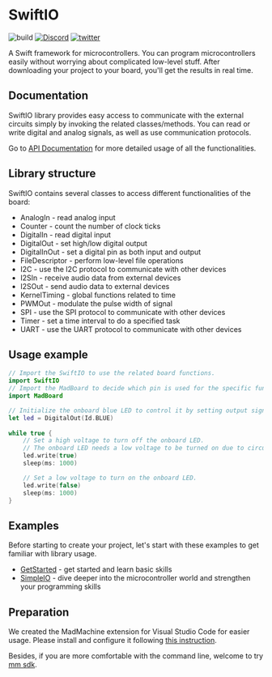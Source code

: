 # SwiftIO

![build](https://github.com/madmachineio/SwiftIO/actions/workflows/build.yml/badge.svg)
[![Discord](https://img.shields.io/discord/592743353049808899?&logo=Discord&colorB=7289da)](https://madmachine.io/discord)
[![twitter](https://img.shields.io/twitter/follow/madmachineio?label=%40madmachineio&style=social)](https://twitter.com/madmachineio)

A Swift framework for microcontrollers. You can program microcontrollers easily without worrying about complicated low-level stuff. After downloading your project to your board, you'll get the results in real time.


## Documentation

SwiftIO library provides easy access to communicate with the external circuits simply by invoking the related classes/methods. You can read or write digital and analog signals, as well as use communication protocols.

Go to [API Documentation](https://madmachineio.github.io/SwiftIO/documentation/swiftio/) for more detailed usage of all the functionalities.


## Library structure

SwiftIO contains several classes to access different functionalities of the board:

* AnalogIn - read analog input
* Counter - count the number of clock ticks
* DigitalIn - read digital input
* DigitalOut - set high/low digital output
* DigitalInOut - set a digital pin as both input and output
* FileDescriptor - perform low-level file operations
* I2C - use the I2C protocol to communicate with other devices
* I2SIn - receive audio data from external devices
* I2SOut - send audio data to external devices
* KernelTiming - global functions related to time
* PWMOut - modulate the pulse width of signal
* SPI - use the SPI protocol to communicate with other devices
* Timer - set a time interval to do a specified task
* UART - use the UART protocol to communicate with other devices


## Usage example

```swift
// Import the SwiftIO to use the related board functions.
import SwiftIO
// Import the MadBoard to decide which pin is used for the specific function.
import MadBoard

// Initialize the onboard blue LED to control it by setting output signal.
let led = DigitalOut(Id.BLUE)
​
while true {
    // Set a high voltage to turn off the onboard LED.
    // The onboard LED needs a low voltage to be turned on due to circuit connection.
    led.write(true)
    sleep(ms: 1000)

    // Set a low voltage to turn on the onboard LED.
    led.write(false)
    sleep(ms: 1000)
}
```

## Examples

Before starting to create your project, let's start with these examples to get familiar with library usage.

* [GetStarted](https://docs.madmachine.io/projects/general/getting-started/overview) - get started and learn basic skills
* [SimpleIO](https://docs.madmachine.io/projects/general/simpleio/overview) - dive deeper into the microcontroller world and strengthen your programming skills


## Preparation

We created the MadMachine extension for Visual Studio Code for easier usage. Please install and configure it following [this instruction](https://docs.madmachine.io/overview/getting-started/software-prerequisite).

Besides, if you are more comfortable with the command line, welcome to try [mm sdk](https://github.com/madmachineio/mm-sdk).
